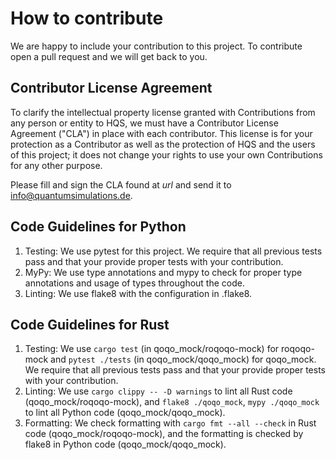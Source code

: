 # How to contribute

We are happy to include your contribution to this project. To contribute open a pull request and we will get back to you.

## Contributor License Agreement

To clarify the intellectual property license granted with Contributions from any person or entity to HQS, we must have a Contributor License Agreement ("CLA") in place with each contributor. This license is for your protection as a Contributor as well as the protection of HQS and the users of this project; it does not change your rights to use your own Contributions for any other purpose.

Please fill and sign the CLA found at *url* and send it to info@quantumsimulations.de.

## Code Guidelines for Python

1. Testing: We use pytest for this project. We require that all previous tests pass and that your provide proper tests with your contribution.
2. MyPy: We use type annotations and mypy to check for proper type annotations and usage of types throughout the code.
3. Linting: We use flake8 with the configuration in .flake8.

## Code Guidelines for Rust

1. Testing: We use `cargo test` (in qoqo_mock/roqoqo-mock) for roqoqo-mock and `pytest ./tests` (in qoqo_mock/qoqo_mock) for qoqo_mock. We require that all previous tests pass and that your provide proper tests with your contribution.
2. Linting: We use `cargo clippy -- -D warnings` to lint all Rust code (qoqo_mock/roqoqo-mock), and `flake8 ./qoqo_mock`, `mypy ./qoqo_mock` to lint all Python code (qoqo_mock/qoqo_mock).
3. Formatting: We check formatting with `cargo fmt --all --check` in Rust code (qoqo_mock/roqoqo-mock), and the formatting is checked by flake8 in Python code (qoqo_mock/qoqo_mock).
